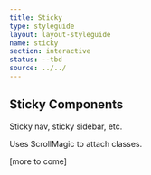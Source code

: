 ```yaml
---
title: Sticky
type: styleguide
layout: layout-styleguide
name: sticky
section: interactive
status: --tbd
source: ../../
---
```


<main markdown="1">

## Sticky Components

Sticky nav, sticky sidebar, etc.

Uses ScrollMagic to attach classes.

[more to come]


</div>

</main>


